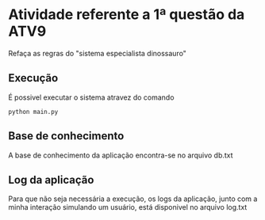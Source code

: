 # Atividade referente a 1ª questão da ATV9
Refaça as regras do "sistema especialista dinossauro"

## Execução
É possivel executar o sistema atravez do comando 
```shell
python main.py
```

## Base de conhecimento
A base de conhecimento da aplicação encontra-se no arquivo db.txt

## Log da aplicação
Para que não seja necessária a execução, os logs da aplicação, junto com a minha interação simulando um usuário, está disponivel no arquivo log.txt